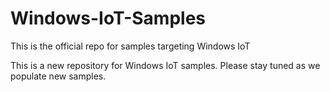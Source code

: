# Windows-IoT-Samples
This is the official repo for samples targeting Windows IoT

This is a new repository for Windows IoT samples.  Please stay tuned as we populate new samples.
